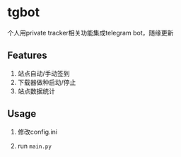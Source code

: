 # tgbot

个人用private tracker相关功能集成telegram bot，随缘更新

## Features

1. 站点自动/手动签到
2. 下载器做种启动/停止
3. 站点数据统计

## Usage

1. 修改config.ini

2. run `main.py`

   
